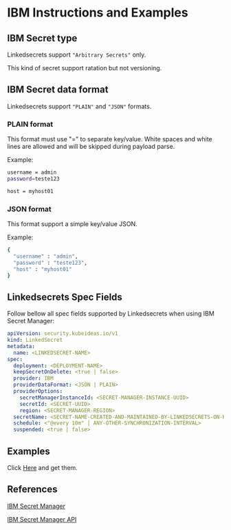 # IBM Instructions and Examples

## IBM Secret type

Linkedsecrets support `"Arbitrary Secrets"` only.

This kind of secret support ratation but not versioning.

## IBM Secret data format

Linkedsecrets support `"PLAIN"` and `"JSON"` formats.

### PLAIN format

This format must use "=" to separate key/value. White spaces and white lines are allowed and will be skipped during payload parse.

Example:

```bash
username = admin
password=teste123

host = myhost01
```

### JSON format

This format support a simple key/value JSON.

Example:

```bash
{
  "username" : "admin",
  "password" : "teste123",
  "host" : "myhost01"
}
```

## Linkedsecrets Spec Fields

Follow bellow all spec fields supported by Linkedsecrets when using IBM Secret Manager:

``` yaml
apiVersion: security.kubeideas.io/v1
kind: LinkedSecret
metadata:
  name: <LINKEDSECRET-NAME>
spec:
  deployment: <DEPLOYMENT-NAME>
  keepSecretOnDelete: <true | false>
  provider: IBM
  providerDataFormat: <JSON | PLAIN>
  providerOptions:
    secretManagerInstanceId: <SECRET-MANAGER-INSTANCE-UUID>
    secretId: <SECRET-UUID>
    region: <SECRET-MANAGER-REGION>
  secretName: <SECRET-NAME-CREATED-AND-MAINTAINED-BY-LINKEDSECRETS-ON-KUBERNETES>
  schedule: <"@every 10m" | ANY-OTHER-SYNCHRONIZATION-INTERVAL>
  suspended: <true | false>
```

## Examples

Click [Here](https://kubeideas.github.io/linkedsecrets/examples.zip) and get them.

## References

[IBM Secret Manager](https://cloud.ibm.com/docs/secrets-manager?topic=secrets-manager-getting-started)

[IBM Secret Manager API](https://cloud.ibm.com/apidocs/secrets-manager?code=go#create-secret)
